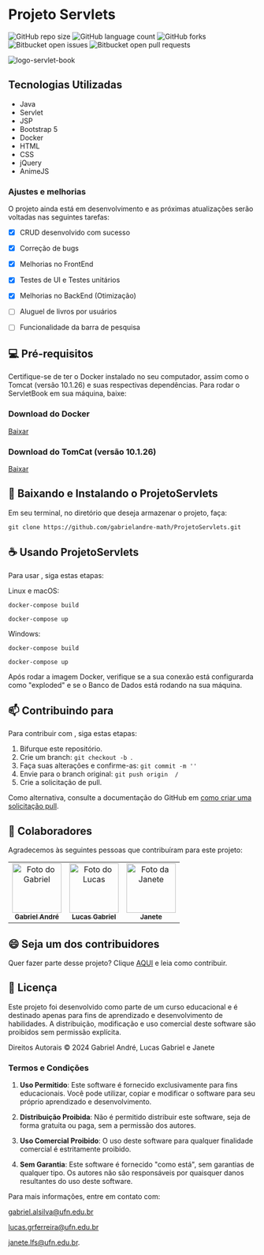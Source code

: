 # Projeto Servlets

![GitHub repo size](https://img.shields.io/github/repo-size/gabrielandre-math/ProjetoServlets?style=for-the-badge)
![GitHub language count](https://img.shields.io/github/languages/count/gabrielandre-math/ProjetoServlets?style=for-the-badge)
![GitHub forks](https://img.shields.io/github/forks/gabrielandre-math/ProjetoServlets?style=for-the-badge)
![Bitbucket open issues](https://img.shields.io/bitbucket/issues/gabrielandre-math/ProjetoServlets?style=for-the-badge)
![Bitbucket open pull requests](https://img.shields.io/bitbucket/pr-raw/gabrielandre-math/ProjetoServlets?style=for-the-badge)

![logo-servlet-book](https://github.com/user-attachments/assets/42ae3215-8994-4135-a3df-5119cebb00c8)

## Tecnologias Utilizadas
- Java
- Servlet
- JSP
- Bootstrap 5
- Docker
- HTML
- CSS
- jQuery
- AnimeJS

### Ajustes e melhorias

O projeto ainda está em desenvolvimento e as próximas atualizações serão voltadas nas seguintes tarefas:

- [x] CRUD desenvolvido com sucesso
- [x] Correção de bugs
- [x] Melhorias no FrontEnd
- [x] Testes de UI e Testes unitários
- [x] Melhorias no BackEnd (Otimização)
- [ ] Aluguel de livros por usuários
- [ ] Funcionalidade da barra de pesquisa


## 💻 Pré-requisitos

Certifique-se de ter o Docker instalado no seu computador, assim como o Tomcat (versão 10.1.26) e suas respectivas dependências. 
Para rodar o ServletBook em sua máquina, baixe:

### Download do Docker
[Baixar](https://docs.docker.com/desktop/install/windows-install/)

### Download do TomCat (versão 10.1.26)
[Baixar](https://tomcat.apache.org/download-10.cgi)

## 🚀 Baixando e Instalando o ProjetoServlets
Em seu terminal, no diretório que deseja armazenar o projeto, faça: 

```
git clone https://github.com/gabrielandre-math/ProjetoServlets.git
```

## ☕ Usando ProjetoServlets

Para usar <ProjetoServlets>, siga estas etapas:

Linux e macOS:

```
docker-compose build
```
```
docker-compose up
```
Windows:

```
docker-compose build
```
```
docker-compose up
```

Após rodar a imagem Docker, verifique se a sua conexão está configurarda como "exploded" e se o Banco de Dados está rodando na sua máquina.

## 📫 Contribuindo para <ProjetoServlets>

Para contribuir com <ProjetoServlets>, siga estas etapas:

1. Bifurque este repositório.
2. Crie um branch: `git checkout -b `.
3. Faça suas alterações e confirme-as: `git commit -m ''`
4. Envie para o branch original: `git push origin  / `
5. Crie a solicitação de pull.

Como alternativa, consulte a documentação do GitHub em [como criar uma solicitação pull](https://help.github.com/en/github/collaborating-with-issues-and-pull-requests/creating-a-pull-request).

## 🤝 Colaboradores

Agradecemos às seguintes pessoas que contribuíram para este projeto:

<table>
  <tr>
    <td align="center">
      <a href="#" title="contribuidor">
        <img src="https://avatars.githubusercontent.com/u/60861872?s=400&u=49b2e6b1034e45f02529c6e165c41de8300ed350&v=4" width="100px;" alt="Foto do Gabriel"/><br>
        <sub>
          <b>Gabriel André</b>
        </sub>
      </a>
    </td>
    <td align="center">
      <a href="#" title="contribuidor">
        <img src="https://avatars.githubusercontent.com/u/100244425?v=4" width="100px;" alt="Foto do Lucas"/><br>
        <sub>
          <b>Lucas Gabriel</b>
        </sub>
      </a>
    </td>
    <td align="center">
      <a href="#" title="contribuidor">
        <img src="https://avatars.githubusercontent.com/u/115745238?v=4" width="100px;" alt="Foto da Janete"/><br>
        <sub>
          <b>Janete</b>
        </sub>
      </a>
    </td>
  </tr>
</table>

## 😄 Seja um dos contribuidores

Quer fazer parte desse projeto? Clique [AQUI](CONTRIBUTING.md) e leia como contribuir.

## 📝 Licença

Este projeto foi desenvolvido como parte de um curso educacional e é destinado apenas para fins de aprendizado e desenvolvimento de habilidades. A distribuição, modificação e uso comercial deste software são proibidos sem permissão explícita.

Direitos Autorais © 2024 Gabriel André, Lucas Gabriel e Janete

### Termos e Condições

1. **Uso Permitido**: Este software é fornecido exclusivamente para fins educacionais. Você pode utilizar, copiar e modificar o software para seu próprio aprendizado e desenvolvimento.

2. **Distribuição Proibida**: Não é permitido distribuir este software, seja de forma gratuita ou paga, sem a permissão dos autores.

3. **Uso Comercial Proibido**: O uso deste software para qualquer finalidade comercial é estritamente proibido.

4. **Sem Garantia**: Este software é fornecido "como está", sem garantias de qualquer tipo. Os autores não são responsáveis por quaisquer danos resultantes do uso deste software.

Para mais informações, entre em contato com:

gabriel.alsilva@ufn.edu.br

lucas.grferreira@ufn.edu.br

janete.lfs@ufn.edu.br.



